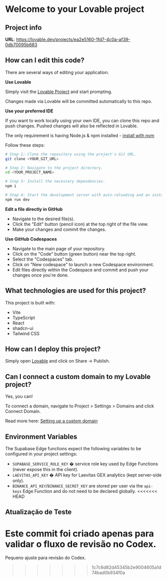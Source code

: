 # Welcome to your Lovable project

## Project info

**URL**: https://lovable.dev/projects/ea2e5160-1fd7-4c0a-af39-0db70095b683

## How can I edit this code?

There are several ways of editing your application.

**Use Lovable**

Simply visit the [Lovable Project](https://lovable.dev/projects/ea2e5160-1fd7-4c0a-af39-0db70095b683) and start prompting.

Changes made via Lovable will be committed automatically to this repo.

**Use your preferred IDE**

If you want to work locally using your own IDE, you can clone this repo and push changes. Pushed changes will also be reflected in Lovable.

The only requirement is having Node.js & npm installed - [install with nvm](https://github.com/nvm-sh/nvm#installing-and-updating)

Follow these steps:

```sh
# Step 1: Clone the repository using the project's Git URL.
git clone <YOUR_GIT_URL>

# Step 2: Navigate to the project directory.
cd <YOUR_PROJECT_NAME>

# Step 3: Install the necessary dependencies.
npm i

# Step 4: Start the development server with auto-reloading and an instant preview.
npm run dev
```

**Edit a file directly in GitHub**

- Navigate to the desired file(s).
- Click the "Edit" button (pencil icon) at the top right of the file view.
- Make your changes and commit the changes.

**Use GitHub Codespaces**

- Navigate to the main page of your repository.
- Click on the "Code" button (green button) near the top right.
- Select the "Codespaces" tab.
- Click on "New codespace" to launch a new Codespace environment.
- Edit files directly within the Codespace and commit and push your changes once you're done.

## What technologies are used for this project?

This project is built with:

- Vite
- TypeScript
- React
- shadcn-ui
- Tailwind CSS

## How can I deploy this project?

Simply open [Lovable](https://lovable.dev/projects/ea2e5160-1fd7-4c0a-af39-0db70095b683) and click on Share -> Publish.

## Can I connect a custom domain to my Lovable project?

Yes, you can!

To connect a domain, navigate to Project > Settings > Domains and click Connect Domain.

Read more here: [Setting up a custom domain](https://docs.lovable.dev/tips-tricks/custom-domain#step-by-step-guide)

## Environment Variables

The Supabase Edge functions expect the following variables to be configured in your project settings:

- `SUPABASE_SERVICE_ROLE_KEY` � service role key used by Edge Functions (never expose this in the client).
- `LAEVITAS_API_KEY` � API key for Laevitas GEX analytics (kept server-side only).
- `BINANCE_API_KEY`/`BINANCE_SECRET_KEY` are stored per user via the `api-keys` Edge Function and do not need to be declared globally.
<<<<<<< HEAD
## Atualização de Teste
Este commit foi criado apenas para validar o fluxo de revisão no Codex.
=======
Pequeno ajuste para revisão do Codex.
>>>>>>> 1c7c6d82d45345b2e9004605a1d74bad0b934f0a
